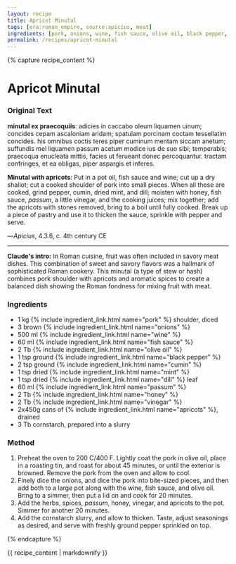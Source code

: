 ```yaml
---
layout: recipe
title: Apricot Minutal
tags: [era:roman_empire, source:apicius, meat]
ingredients: [pork, onions, wine, fish sauce, olive oil, black pepper, cumin, mint, dill, passum, honey, vinegar, apricots, cornstarch]
permalink: /recipes/apricot-minutal
---
```


{% capture recipe_content %}
# Apricot Minutal

### Original Text
**minutal ex praecoquiis**: adicies in caccabo oleum liquamen uinum; concides cepam ascaloniam aridam; spatulam porcinam coctam tessellatim concides. his omnibus coctis teres piper cuminum mentam siccam anetum; suffundis mel liquamen passum acetum modice ius de suo sibi; temperabis; praecoqua enucleata mittis, facies ut ferueant donec percoquantur. tractam confringes, et ea obligas, piper aspargis et inferes.

**Minutal with apricots**: Put in a pot oil, fish sauce and wine; cut up a dry shallot; cut a cooked shoulder of pork into small pieces. When all these are cooked, grind pepper, cumin, dried mint, and dill; moisten with honey, fish sauce, *passum*, a little vinegar, and the cooking juices; mix together; add the apricots with stones removed, bring to a boil until fully cooked. Break up a piece of pastry and use it to thicken the sauce, sprinkle with pepper and serve.

—*Apicius*, 4.3.6, c. 4th century CE

___

**Claude's intro:** In Roman cuisine, fruit was often included in savory meat dishes. This combination of sweet and savory flavors was a hallmark of sophisticated Roman cookery. This minutal (a type of stew or hash) combines pork shoulder with apricots and aromatic spices to create a balanced dish showing the Roman fondness for mixing fruit with meat.

### Ingredients
- 1 kg {% include ingredient_link.html name="pork" %} shoulder, diced
- 3 brown {% include ingredient_link.html name="onions" %}
- 500 ml {% include ingredient_link.html name="wine" %}
- 60 ml {% include ingredient_link.html name="fish sauce" %}
- 2 Tb {% include ingredient_link.html name="olive oil" %}
- 1 tsp ground {% include ingredient_link.html name="black pepper" %}
- 2 tsp ground {% include ingredient_link.html name="cumin" %}
- 1 tsp dried {% include ingredient_link.html name="mint" %}
- 1 tsp dried {% include ingredient_link.html name="dill" %} leaf
- 60 ml {% include ingredient_link.html name="passum" %}
- 2 Tb {% include ingredient_link.html name="honey" %}
- 2 Tb {% include ingredient_link.html name="vinegar" %}
- 2x450g cans of {% include ingredient_link.html name="apricots" %}, drained
- 3 Tb cornstarch, prepared into a slurry

### Method
1. Preheat the oven to 200 C/400 F. Lightly coat the pork in olive oil, place in a roasting tin, and roast for about 45 minutes, or until the exterior is browned. Remove the pork from the oven and allow to cool.
2. Finely dice the onions, and dice the pork into bite-sized pieces, and then add both to a large pot along with the wine, fish sauce, and olive oil. Bring to a simmer, then put a lid on and cook for 20 minutes.
3. Add the herbs, spices, *passum*, honey, vinegar, and apricots to the pot. Simmer for another 20 minutes.
4. Add the cornstarch slurry, and allow to thicken. Taste, adjust seasonings as desired, and serve with freshly ground pepper sprinkled on top.

{% endcapture %}

{{ recipe_content | markdownify }} 